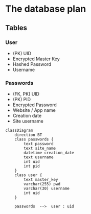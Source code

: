 # The database plan

## Tables

### User

- (PK) UID
- Encrypted Master Key
- Hashed Password
- Username

### Passwords

- (FK, PK) UID
- (PK) PID
- Encrypted Password
- Website / App name
- Creation date
- Site username

```mermaid
classDiagram
    direction BT
    class passwords {
        text password
        text site_name
        datetime creation_date
        text username
        int uid
        int pid
    }
    class user {
        text master_key
        varchar(255) pwd
        varchar(30) username
        int uid
    }

    passwords  -->  user : uid
```